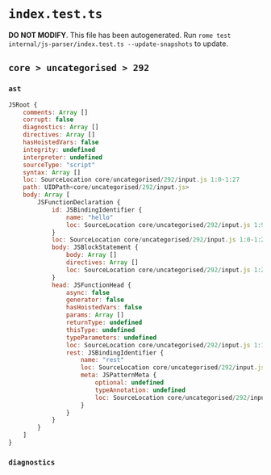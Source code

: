 # `index.test.ts`

**DO NOT MODIFY**. This file has been autogenerated. Run `rome test internal/js-parser/index.test.ts --update-snapshots` to update.

## `core > uncategorised > 292`

### `ast`

```javascript
JSRoot {
	comments: Array []
	corrupt: false
	diagnostics: Array []
	directives: Array []
	hasHoistedVars: false
	integrity: undefined
	interpreter: undefined
	sourceType: "script"
	syntax: Array []
	loc: SourceLocation core/uncategorised/292/input.js 1:0-1:27
	path: UIDPath<core/uncategorised/292/input.js>
	body: Array [
		JSFunctionDeclaration {
			id: JSBindingIdentifier {
				name: "hello"
				loc: SourceLocation core/uncategorised/292/input.js 1:9-1:14 (hello)
			}
			loc: SourceLocation core/uncategorised/292/input.js 1:0-1:27
			body: JSBlockStatement {
				body: Array []
				directives: Array []
				loc: SourceLocation core/uncategorised/292/input.js 1:24-1:27
			}
			head: JSFunctionHead {
				async: false
				generator: false
				hasHoistedVars: false
				params: Array []
				returnType: undefined
				thisType: undefined
				typeParameters: undefined
				loc: SourceLocation core/uncategorised/292/input.js 1:14-1:23
				rest: JSBindingIdentifier {
					name: "rest"
					loc: SourceLocation core/uncategorised/292/input.js 1:18-1:22 (rest)
					meta: JSPatternMeta {
						optional: undefined
						typeAnnotation: undefined
						loc: SourceLocation core/uncategorised/292/input.js 1:18-1:22
					}
				}
			}
		}
	]
}
```

### `diagnostics`

```

```

